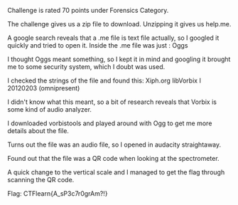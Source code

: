 Challenge is rated 70 points under Forensics Category.

The challenge gives us a zip file to download.
Unzipping it gives us help.me.

A google search reveals that a .me file is text file actually, so I googled it quickly and tried to open it.
Inside the .me file was just : Oggs

I thought Oggs meant something, so I kept it in mind and googling it brought me to some security system, which I doubt was used.

I checked the strings of the file and found this:
Xiph.org libVorbix I 20120203 (omnipresent)

I didn't know what this meant, so a bit of research reveals that Vorbix is some kind of audio analyzer.

I downloaded vorbistools and played around with Ogg to get me more details about the file.

Turns out the file was an audio file, so I opened in audacity straightaway.

Found out that the file was a QR code when looking at the spectrometer.

A quick change to the vertical scale and I managed to get the flag through scanning the QR code.

Flag: CTFlearn{A_sP3c7r0grAm?!}
